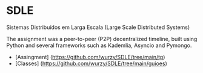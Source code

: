 # SDLE
 Sistemas Distribuídos em Larga Escala (Large Scale Distributed Systems)
 
 The assignment was a peer-to-peer (P2P) decentralized timeline, built using Python and several frameworks such as Kademlia, Asyncio and Pymongo.
 
 * [Assingment] (https://github.com/wurzy/SDLE/tree/main/tp)
 * [Classes] (https://github.com/wurzy/SDLE/tree/main/guioes)
